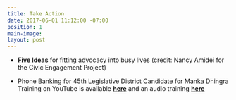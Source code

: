 ```yaml
---
title: Take Action
date: 2017-06-01 11:12:00 -07:00
position: 1
main-image: 
layout: post
---
```


* **[Five Ideas](/uploads/BiteSizedPolicyAdvocacy.pdf)** for fitting advocacy into busy lives (credit: Nancy Amidei for the Civic Engagement Project)

* Phone Banking for 45th Legislative District Candidate for Manka Dhingra
Training on YouTube is available **[here](https://www.youtube.com/watchv=kJPG_A7t5Nc&feature=youtu.be)** and an audio training **[here](https://drive.google.com/file/d/0B5LVi2w9aKpISl9oQldvUDF1ZmM/view?usp=sharing)**  
